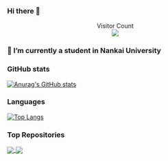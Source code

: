 ### Hi there 👋



<p align="center"> 
  Visitor Count<br>
  <img src="https://profile-counter.glitch.me/NKULYX/count.svg" />
</p>



### 🔭 I’m currently a student in Nankai University
<!--
**NKULYX/NKULYX** is a ✨ _special_ ✨ repository because its `README.md` (this file) appears on your GitHub profile.

Here are some ideas to get you started:

- 🔭 I’m currently working on ...
- 🌱 I’m currently learning ...
- 👯 I’m looking to collaborate on ...
- 🤔 I’m looking for help with ...
- 💬 Ask me about ...
- 📫 How to reach me: ...
- 😄 Pronouns: ...
- ⚡ Fun fact: ...
-->

### GitHub stats

[![Anurag's GitHub stats](https://github-readme-stats.vercel.app/api?username=NKULYX&show_icons=true&theme=tokyonight&count_private=true&repo=github-readme-stats)](https://github.com/anuraghazra/github-readme-stats)

### Languages

[![Top Langs](https://github-readme-stats.vercel.app/api/top-langs/?username=NKULYX&theme=tokyonight)](https://github.com/anuraghazra/github-readme-stats)

### Top Repositories

<a href="https://github.com/NKULYX/WebGobang">
  <img align="center" src="https://github-readme-stats.vercel.app/api/pin/?username=NKULYX&repo=WebGobang&theme=tokyonight" />
</a>
<a href="https://github.com/NKULYX/Plant_vs_Zombies">
  <img align="center" src="https://github-readme-stats.vercel.app/api/pin/?username=NKULYX&repo=Plant_vs_Zombies&theme=tokyonight" />
</a>



